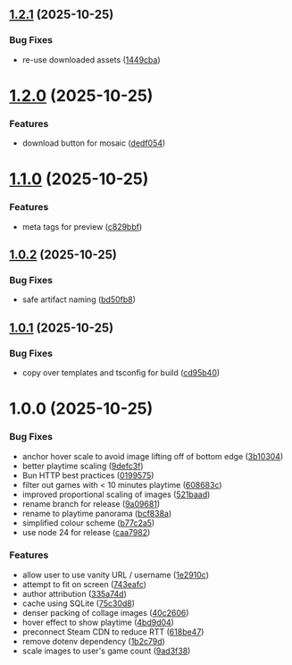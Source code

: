 ## [1.2.1](https://github.com/obviyus/playtime-panorama/compare/v1.2.0...v1.2.1) (2025-10-25)


### Bug Fixes

* re-use downloaded assets ([1449cba](https://github.com/obviyus/playtime-panorama/commit/1449cbaa63200573e2e2641b43327dbc60d0725c))

# [1.2.0](https://github.com/obviyus/playtime-panorama/compare/v1.1.0...v1.2.0) (2025-10-25)


### Features

* download button for mosaic ([dedf054](https://github.com/obviyus/playtime-panorama/commit/dedf054a44d4ca795e46387fb8c7e6bafe74a0b0))

# [1.1.0](https://github.com/obviyus/playtime-panorama/compare/v1.0.2...v1.1.0) (2025-10-25)


### Features

* meta tags for preview ([c829bbf](https://github.com/obviyus/playtime-panorama/commit/c829bbfbae0898d3c56d43eaf9e6f62bdc2fff2f))

## [1.0.2](https://github.com/obviyus/playtime-panorama/compare/v1.0.1...v1.0.2) (2025-10-25)


### Bug Fixes

* safe artifact naming ([bd50fb8](https://github.com/obviyus/playtime-panorama/commit/bd50fb8a5362c42072cb809a0873f61ebceb04d3))

## [1.0.1](https://github.com/obviyus/playtime-panorama/compare/v1.0.0...v1.0.1) (2025-10-25)


### Bug Fixes

* copy over templates and tsconfig for build ([cd95b40](https://github.com/obviyus/playtime-panorama/commit/cd95b404db64ef23214528151cc93b3c47e967e0))

# 1.0.0 (2025-10-25)


### Bug Fixes

* anchor hover scale to avoid image lifting off of bottom edge ([3b10304](https://github.com/obviyus/playtime-panorama/commit/3b103048c580be6b952cfd50d67819b6920938d5))
* better playtime scaling ([9defc3f](https://github.com/obviyus/playtime-panorama/commit/9defc3f3da6f1063ba62c2f272aa7ef23aab09ea))
* Bun HTTP best practices ([0199575](https://github.com/obviyus/playtime-panorama/commit/0199575b8f1f19f3cd06da0d79880933629aa7cc))
* filter out games with < 10 minutes playtime ([608683c](https://github.com/obviyus/playtime-panorama/commit/608683c2db757c3846103d9b7357002ca080518f))
* improved proportional scaling of images ([521baad](https://github.com/obviyus/playtime-panorama/commit/521baad9efa5f34b7916347b1ede8ee58b6b6f3d))
* rename branch for release ([9a09681](https://github.com/obviyus/playtime-panorama/commit/9a096812d151e20899b69ec6f2b5ae1aff07e0c5))
* rename to playtime panorama ([bcf838a](https://github.com/obviyus/playtime-panorama/commit/bcf838a1a83ba2398b1ffbcd1bc5e9facbea0f1a))
* simplified colour scheme ([b77c2a5](https://github.com/obviyus/playtime-panorama/commit/b77c2a5bc50bb853cd2e93ae71cbb3be360e5338))
* use node 24 for release ([caa7982](https://github.com/obviyus/playtime-panorama/commit/caa798288d4cd2cf80504850ec064cf1da70536f))


### Features

* allow user to use vanity URL / username ([1e2910c](https://github.com/obviyus/playtime-panorama/commit/1e2910cc2180886004e29983a481e0701b95422c))
* attempt to fit on screen ([743eafc](https://github.com/obviyus/playtime-panorama/commit/743eafcf4d9d42ca88550cae6c62d983de3512ff))
* author attribution ([335a74d](https://github.com/obviyus/playtime-panorama/commit/335a74dbe1f1a4270ae67d8df5514f3cedf4554a))
* cache using SQLite ([75c30d8](https://github.com/obviyus/playtime-panorama/commit/75c30d8f30dcb20f5ea43c046e199b0031a254ea))
* denser packing of collage images ([40c2606](https://github.com/obviyus/playtime-panorama/commit/40c2606842a9d9e1bf73bf656cd4d6bc3dcf4a48))
* hover effect to show playtime ([4bd9d04](https://github.com/obviyus/playtime-panorama/commit/4bd9d04624283f017bc337b8893f940bd087c82b))
* preconnect Steam CDN to reduce RTT ([618be47](https://github.com/obviyus/playtime-panorama/commit/618be47a97d13080b7e3c4ec346690b5af58bd98))
* remove dotenv dependency ([1b2c79d](https://github.com/obviyus/playtime-panorama/commit/1b2c79ded7815ebd3b8af7ddfb5cca52ebbdb58e))
* scale images to user's game count ([9ad3f38](https://github.com/obviyus/playtime-panorama/commit/9ad3f38d8844995ce7986f3e91bc5caa1abcbd7b))
